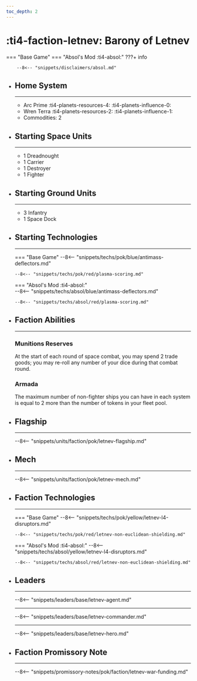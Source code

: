 ```yaml
---
toc_depth: 2
---
```


# :ti4-faction-letnev: Barony of Letnev
=== "Base Game"
=== "Absol's Mod :ti4-absol:" 
    ???+ info

        --8<-- "snippets/disclaimers/absol.md"

<div class="grid cards" markdown>

-   ## __Home System__

    ---

    * Arc Prime :ti4-planets-resources-4: :ti4-planets-influence-0:
    * Wren Terra :ti4-planets-resources-2: :ti4-planets-influence-1:
    * Commodities: 2

</div>

<div class="grid cards" markdown>

-   ## __Starting Space Units__

    ---

    * 1 Dreadnought
    * 1 Carrier
    * 1 Destroyer
    * 1 Fighter

-   ## __Starting Ground Units__

    ---

    * 3 Infantry
    * 1 Space Dock

-   ## __Starting Technologies__

    ---
    === "Base Game"
        --8<-- "snippets/techs/pok/blue/antimass-deflectors.md"

        --8<-- "snippets/techs/pok/red/plasma-scoring.md"

    === "Absol's Mod :ti4-absol:"  
        --8<-- "snippets/techs/absol/blue/antimass-deflectors.md"

        --8<-- "snippets/techs/absol/red/plasma-scoring.md"

-   ## __Faction Abilities__

    ---
    ### **Munitions Reserves**
    
    At the start of each round of space combat, you may spend 2 trade goods; you may re-roll any number of your dice during that combat round.

    ### **Armada**

    The maximum number of non-fighter ships you can have in each system is equal to 2 more than the number of tokens in your fleet pool.

-   ## __Flagship__

    ---
    --8<-- "snippets/units/faction/pok/letnev-flagship.md"

-   ## __Mech__

    ---
    --8<-- "snippets/units/faction/pok/letnev-mech.md"

</div>

<div class="grid cards" markdown>

-   ## __Faction Technologies__

    ---
    === "Base Game"
        --8<-- "snippets/techs/pok/yellow/letnev-l4-disruptors.md"

        --8<-- "snippets/techs/pok/red/letnev-non-euclidean-shielding.md"

    === "Absol's Mod :ti4-absol:"
        --8<-- "snippets/techs/absol/yellow/letnev-l4-disruptors.md"

        --8<-- "snippets/techs/absol/red/letnev-non-euclidean-shielding.md"

-   ## __Leaders__

    ---
    
    --8<-- "snippets/leaders/base/letnev-agent.md"

    ---

    --8<-- "snippets/leaders/base/letnev-commander.md"

    ---

    --8<-- "snippets/leaders/base/letnev-hero.md"

-   ## __Faction Promissory Note__

    ---
    --8<-- "snippets/promissory-notes/pok/faction/letnev-war-funding.md"

</div>